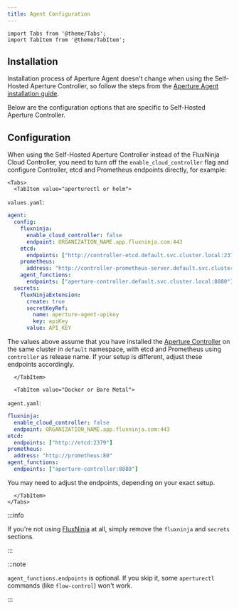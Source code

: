 ```yaml
---
title: Agent Configuration
---
```


```mdx-code-block
import Tabs from '@theme/Tabs';
import TabItem from '@theme/TabItem';
```

## Installation

Installation process of Aperture Agent doesn't change when using the Self-Hosted
Aperture Controller, so follow the steps from the [Aperture Agent installation
guide][install-agent].

Below are the configuration options that are specific to Self-Hosted Aperture
Controller.

## Configuration

When using the Self-Hosted Aperture Controller instead of the FluxNinja Cloud
Controller, you need to turn off the `enable_cloud_controller` flag and
configure Controller, etcd and Prometheus endpoints directly, for example:

```mdx-code-block
<Tabs>
  <TabItem value="aperturectl or helm">
```

`values.yaml`:

```yaml
agent:
  config:
    fluxninja:
      enable_cloud_controller: false
      endpoint: ORGANIZATION_NAME.app.fluxninja.com:443
    etcd:
      endpoints: ["http://controller-etcd.default.svc.cluster.local:2379"]
    prometheus:
      address: "http://controller-prometheus-server.default.svc.cluster.local:80"
    agent_functions:
      endpoints: ["aperture-controller.default.svc.cluster.local:8080"]
  secrets:
    fluxNinjaExtension:
      create: true
      secretKeyRef:
        name: aperture-agent-apikey
        key: apiKey
      value: API_KEY
```

The values above assume that you have installed the
[Aperture Controller](/self-hosting/controller/controller.md) on the same
cluster in `default` namespace, with etcd and Prometheus using `controller` as
release name. If your setup is different, adjust these endpoints accordingly.

```mdx-code-block
  </TabItem>

  <TabItem value="Docker or Bare Metal">
```

`agent.yaml`:

```yaml
fluxninja:
  enable_cloud_controller: false
  endpoint: ORGANIZATION_NAME.app.fluxninja.com:443
etcd:
  endpoints: ["http://etcd:2379"]
prometheus:
  address: "http://prometheus:80"
agent_functions:
  endpoints: ["aperture-controller:8080"]
```

You may need to adjust the endpoints, depending on your exact setup.

```mdx-code-block
  </TabItem>
</Tabs>
```

:::info

If you're not using [FluxNinja][] at all, simply remove the `fluxninja` and
`secrets` sections.

:::

:::note

`agent_functions.endpoints` is optional. If you skip it, some `aperturectl`
commands (like `flow-control`) won't work.

:::

[FluxNinja]: /fluxninja/introduction.md
[install-agent]: /get-started/installation/agent/agent.md
